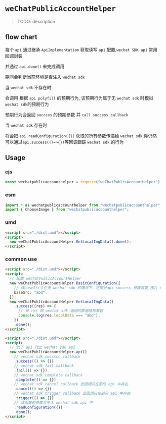 <!--
 * @Author: 邱狮杰
 * @Date: 2022-07-17 21:57:48
 * @LastEditTime: 2022-08-03 22:25:24
 * @Description:
 * @FilePath: /repo/packages/weChatPublicAccountHelper/README.md
-->

# `weChatPublicAccountHelper`

> TODO: description

## flow chart

每个 `api` 通过继承 `ApiImplementation` 获取读写 `api` 配置,`wechat SDK api` 常用回调封装

并通过 `api.done()` 来完成调用

期间会判断当前环境是否注入 `wechat sdk`

当 `wechat sdk` 不存在时

会调用 根据 `api polyfill` 的预期行为, 该预期行为属于无 `wechat sdk` 时模拟 `wechat sdk`的预期行为

预期行为会返回 `succces` 的预期参数 并 `call success callback`

当 `wechat sdk` 存在时

将会把 `api.readConfiguration({})` 获取的所有参数传递给 `wechat sdk`,你仍然可以通过`api.success(()=>{})`等回调跟踪 `wechat sdk` 的行为

## Usage

### cjs

```ts
const wechatpublicaccounthelper = require("weChatPublicAccountHelper");
```

### esm

```ts
import * as wechatpublicaccounthelper from "wechatpublicaccounthelper";
import { ChooseImage } from "wechatpublicaccounthelper";
```

### umd

```html
<script src="./dist.umd"></script>
<script>
  new weChatPublicAccountHelper.GetLocalImgData().done();
</script>
```

### common use

```html
<script src="./dist.umd"></script>
<script>
  // 配置 weChatPublicAccountHelper
  new weChatPublicAccountHelper.BasicConfiguration({
    // 该baseSrc会在无 wechat sdk 的情况下，在部分api success 参数需要 图片 url 链接 的情况下返回 (如 GetLocalImgData)
    baseSrc: "abd",
  });
  new weChatPublicAccountHelper.GetLocalImgData()
    .success((res) => {
      // 该 res 和 wechat sdk 返回的数据结构兼容
      console.log(res.localData === "abd");
    })
    .done();
</script>
```

```html
<script src="./dist.umd"></script>
<script>
  // 以下 api 代之 wechat sdk api
  new weChatPublicAccountHelper.api()
    // wechat sdk succscc callback
    .success(() => {})
    // wechat sdk fail callback
    .fail(() => {})
    // wechat sdk complete callback
    .complete(() => {})
    // wechat sdk cancel callback 此回调只在部分 api 中存在
    .cancel(() => {})
    // wechat sdk trigger callback 此回调只在部分 api 中存在
    .trigger(() => {})
    // 该函数的参数会传入 wechat sdk api 中
    .readConfiguration({})
    .done();
</script>
```
